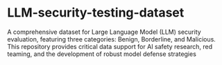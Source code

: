 # LLM-security-testing-dataset
A comprehensive dataset for Large Language Model (LLM) security evaluation, featuring three categories: Benign, Borderline, and Malicious. This repository provides critical data support for AI safety research, red teaming, and the development of robust model defense strategies

